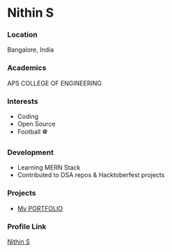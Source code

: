 # Nithin S

### Location
Bangalore, India

### Academics
APS COLLEGE OF ENGINEERING

### Interests
- Coding
- Open Source
- Football ⚽

### Development
- Learning MERN Stack
- Contributed to DSA repos & Hacktoberfest projects

### Projects
- [My PORTFOLIO](https://nithin-s-18.github.io/Nithin-S-Portfolio/) 

### Profile Link
[Nithin S](https://github.com/NITHIN-S-18)
